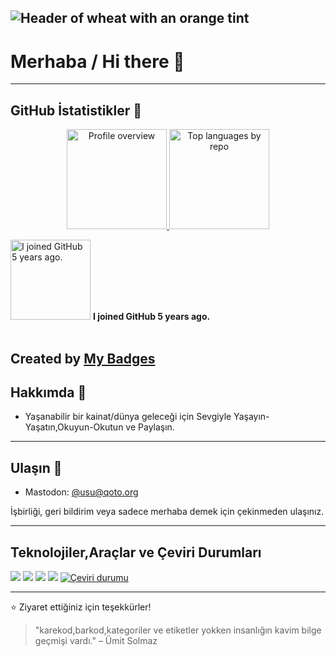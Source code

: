 ## ![Header of wheat with an orange tint](./header.jpg)

#  Merhaba / Hi there 👋

---

## GitHub İstatistikler 🌟

<p align="center">
  <a href="https://github-profile-summary-cards.vercel.app/api/cards/profile-details?username=usnetiz&theme=github" target="_blank">
    <img alt="Profile overview" src="https://github-profile-summary-cards.vercel.app/api/cards/profile-details?username=usnetiz&theme=github" height="160">
  </a>
  <a href="http://github-profile-summary-cards.vercel.app/api/cards/repos-per-language?username=usnetim&theme=github" target="_blank">
    <img alt="Top languages by repo" src="http://github-profile-summary-cards.vercel.app/api/cards/repos-per-language?username=usnetiz&theme=github" height="160">
  </a>
</p>
<img src="https://github-anniversary-5.png" alt="I joined GitHub 5 years ago." title="I joined GitHub 5 years ago." width="128">
<strong>I joined GitHub 5 years ago.</strong>
<br><br>




Created by <a href="https://github.com/usnetiz/">My Badges</a>
---

## Hakkımda 📖

- Yaşanabilir bir kainat/dünya geleceği için Sevgiyle Yaşayın-Yaşatın,Okuyun-Okutun ve Paylaşın.

---

## Ulaşın 👥

- Mastodon: [@usu@qoto.org](https://qoto.org/@usu)

İşbirliği, geri bildirim veya sadece merhaba demek için çekinmeden ulaşınız.

---

## Teknolojiler,Araçlar ve Çeviri Durumları

<p>
 
  <img src="https://img.shields.io/badge/Linux-000000?style=for-the-badge&logo=linux&logoColor=white"/>
  <img src="https://img.shields.io/badge/Debian-c70036?style=for-the-badge&logo=debian&logoColor=white"/>
  <img src="https://img.shields.io/badge/Ubuntu-E95420?style=for-the-badge&logo=ubuntu&logoColor=white"/>
  <img src="https://img.shields.io/badge/Gimp-8c8073?style=for-the-badge&logo=gimp&logoColor=white"/>
  <a href="https://hosted.weblate.org/engage/simplex-chat/"><img src="https://hosted.weblate.org/widget/simplex-chat/-/tr/svg-badge.svg" alt="Çeviri durumu" /></a>
</p>

---

⭐ Ziyaret ettiğiniz için teşekkürler! 

> "karekod,barkod,kategoriler ve etiketler yokken insanlığın kavim bilge geçmişi vardı." – Ümit Solmaz
